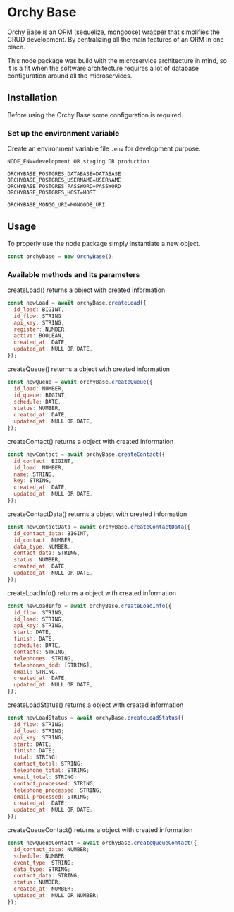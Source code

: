 # Orchy Base

Orchy Base is an ORM (sequelize, mongoose) wrapper that simplifies the CRUD development. By centralizing all the main features of an ORM in one place.

This node package was build with the microservice architecture in mind, so it is a fit when the software architecture requires a lot of database configuration around all the microservices.

## Installation

Before using the Orchy Base some configuration is required.

### Set up the environment variable

Create an environment variable file `.env` for development purpose.

```
NODE_ENV=development OR staging OR production

ORCHYBASE_POSTGRES_DATABASE=DATABASE
ORCHYBASE_POSTGRES_USERNAME=USERNAME
ORCHYBASE_POSTGRES_PASSWORD=PASSWORD
ORCHYBASE_POSTGRES_HOST=HOST

ORCHYBASE_MONGO_URI=MONGODB_URI
```

## Usage

To properly use the node package simply instantiate a new object.

```javascript
const orchybase = new OrchyBase();
```

### Available methods and its parameters

createLoad() returns a object with created information

```javascript
const newLoad = await orchyBase.createLoad({
  id_load: BIGINT,
  id_flow: STRING
  api_key: STRING,
  register: NUMBER,
  active: BOOLEAN,
  created_at: DATE,
  updated_at: NULL OR DATE,
});
```

createQueue() returns a object with created information

```javascript
const newQueue = await orchyBase.createQueue({
  id_load: NUMBER,
  id_queue: BIGINT,
  schedule: DATE,
  status: NUMBER,
  created_at: DATE,
  updated_at: NULL OR DATE,
});
```

createContact() returns a object with created information

```javascript
const newContact = await orchyBase.createContact({
  id_contact: BIGINT,
  id_load: NUMBER,
  name: STRING,
  key: STRING,
  created_at: DATE,
  updated_at: NULL OR DATE,
});
```

createContactData() returns a object with created information

```javascript
const newContactData = await orchyBase.createContactData({
  id_contact_data: BIGINT,
  id_contact: NUMBER,
  data_type: NUMBER,
  contact_data: STRING,
  status: NUMBER,
  created_at: DATE,
  updated_at: NULL OR DATE,
});
```

createLoadInfo() returns a object with created information

```javascript
const newLoadInfo = await orchyBase.createLoadInfo({
  id_flow: STRING,
  id_load: STRING,
  api_key: STRING,
  start: DATE,
  finish: DATE,
  schedule: DATE,
  contacts: STRING,
  telephones: STRING,
  telephones_ddd: [STRING],
  email: STRING,
  created_at: DATE,
  updated_at: NULL OR DATE,
});
```

createLoadStatus() returns a object with created information

```javascript
const newLoadStatus = await orchyBase.createLoadStatus({
  id_flow: STRING;
  id_load: STRING;
  api_key: STRING;
  start: DATE;
  finish: DATE;
  total: STRING;
  contact_total: STRING;
  telephone_total: STRING;
  email_total: STRING;
  contact_processed: STRING;
  telephone_processed: STRING;
  email_processed: STRING;
  created_at: DATE;
  updated_at: NULL OR DATE;
});
```

createQueueContact() returns a object with created information

```javascript
const newQueueContact = await orchyBase.createQueueContact({
  id_contact_data: NUMBER;
  schedule: NUMBER;
  event_type: STRING;
  data_type: STRING;
  contact_data: STRING;
  status: NUMBER;
  created_at: NUMBER;
  updated_at: NULL OR NUMBER;
});
```

